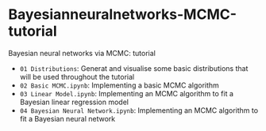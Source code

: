 # Bayesianneuralnetworks-MCMC-tutorial
Bayesian neural networks via MCMC: tutorial

- `01 Distributions`: Generat and visualise some basic distributions that will be used throughout the tutorial
- `02 Basic MCMC.ipynb`: Implementing a basic MCMC algorithm
- `03 Linear Model.ipynb`: Implementing an MCMC algorithm to fit a Bayesian linear regression model
- `04 Bayesian Neural Network.ipynb`: Implementing an MCMC algorithm to fit a Bayesian neural network